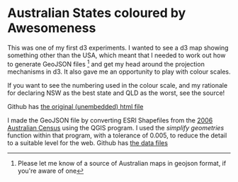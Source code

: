 <!--
.. title: d3 Australian Map Demo (States by Awesomeness)
.. slug: d3-australian-map-demo
.. date: 2013/03/08 18:24:23
.. spellcheck_exceptions: 
.. tags: Technology, Visualisation
.. link: 
.. description: 
-->


Australian States coloured by Awesomeness
=========================================

This was one of my first d3 experiments. I wanted to see a d3 map showing something other than the USA, which meant that I needed to work out how to generate GeoJSON files [^1] and get my head around the projection mechanisms in d3. It also gave me an opportunity to play with colour scales.

<style type="text/css">
  #states path { stroke: #fff; }
</style>
<div id="d3_top_level_div"></div>


If you want to see the numbering used in the colour scale, and my rationale for declaring NSW as the best state and QLD as the worst, see the source!

Github has [the original (unembedded) html file](https://github.com/edwinsteele/d3-projects/blob/master/basic_au_map/basic_au_map.html)

I made the GeoJSON file by converting ESRI Shapefiles from the [2006 Australian Census](http://www.abs.gov.au/ausstats/abs@.nsf/DetailsPage/1259.0.30.0022006?OpenDocument) using the QGIS program. I used the *simplify geometries* function within that program, with a tolerance of 0.005, to reduce the detail to a suitable level for the web. Github has [the data files](https://github.com/edwinsteele/d3-projects/blob/master/data/au-states.geojson)

<script type="text/javascript" src="/d3-projects/lib/d3.v2.js"></script>
<script type="text/javascript">

awesomeness = {"New South Wales":8, // + it's NSW, - legacy of NSW Labor 
    "Victoria":6, // + Architecture, Food, - it's not NSW
    "Queensland":3, // + Beaches, - it's QLD, Wally Lewis
    "South Australia":7, // + Friends, Moonarie, - it's not NSW
    "Western Australia":4, // + Beautiful Coastline, Mining Revenues, - delusions of seccession
    "Tasmania": 6, // + table mountain, cheese, - weather
    "Northern Territory": 7, // + arnhem land, cumulo nimbus clouds over Darwin, - mosquitoes
    "Other Territories":5, // I'm sure they're ok
};

var w = 960,
    h = 400;

var z = d3.scale.category10();

var fill = d3.scale.log()
    .domain(d3.extent(d3.values(awesomeness)))
    .range(["brown", "steelblue"]);

var projection = d3.geo.azimuthal()
    .origin([135, -26])
    .translate([250,180])
    .scale(700);

var path = d3.geo.path()
    .projection(projection);

var svg = d3.select("#d3_top_level_div").append("svg")
    .attr("width", w)
    .attr("height", h);

var states = svg.append("g")
    .attr("id", "states");

d3.json("/d3-projects/data/au-states.geojson", function(collection) {
  states.selectAll("path")
      .data(collection.features)
    .enter().append("path")
    .attr("fill", function(d) {
     return fill(awesomeness[(d.properties["STATE_NAME"])]);
    })
    .attr("d", path);
});
</script>

[^1]: Please let me know of a source of Australian maps in geojson format, if you're aware of one

